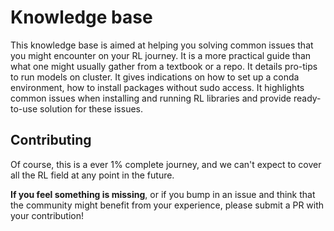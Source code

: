 # Knowledge base

This knowledge base is aimed at helping you solving common issues that you might encounter on your RL journey.
It is a more practical guide than what one might usually gather from a textbook or a repo.
It details pro-tips to run models on cluster. It gives indications on how to set up a
conda environment, how to install packages without sudo access. It
highlights common issues when installing and running RL libraries and
provide ready-to-use solution for these issues.

## Contributing

Of course, this is a ever 1% complete journey, and we can't expect to cover all the RL
field at any point in the future.

**If you feel something is missing**, or if you bump in an issue and think that the
community might benefit from your experience, please submit a PR with your contribution!

